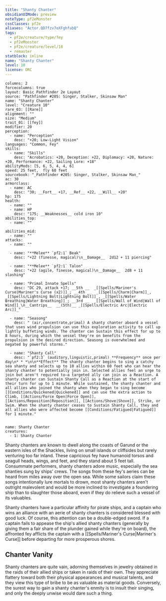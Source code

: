 ```yaml
---
title: "Shanty Chanter"
obsidianUIMode: preview
noteType: pf2eMonster
cssClasses: pf2e
aliases: "Actor.QD7fzv7eXFghfubQ" 
tags:
  - pf2e/creature/type/fey
  - pf2eMonster
  - pf2e/creature/level/10
  - remaster
statblock: inline
name: "Shanty Chanter"
level: 10
license: ORC
---
```


```statblock
columns: 2
forcecolumns: true
layout: Basic Pathfinder 2e Layout
source: "Pathfinder #205: Singer, Stalker, Skinsaw Man"
name: "Shanty Chanter"
level: "Creature 10"
rare_03: [[Rare]]
alignment: ""
size: "Medium"
trait_01: [[fey]]
modifier: 20
perception:
  - name: "Perception"
    desc: "+20; Low-Light Vision"
languages: "Common, Fey"
skills:
  - name: "Skills"
    desc: "Acrobatics: +20, Deception: +22, Diplomacy: +20, Nature: +20, Performance: +22, Sailing Lore: +18"
abilityMods: [5, 6, 5, 4, 4, 6]
speed: 25 feet,  fly 60 feet
sourcebook: "_Pathfinder #205: Singer, Stalker, Skinsaw Man_"
ac: 30
armorclass:
  - name: AC
    desc: "30; __Fort__ +17, __Ref__ +22, __Will__ +20"
hp: 175
health:
  - name: ""
  - name: HP
    desc: "175; __Weaknesses__ cold iron 10"
abilities_top:
  - name: ""

abilities_mid:
  - name: ""
attacks:
  - name: ""

  - name: "**Melee** `pf2:1` Beak"
    desc: "+22 (finesse, magical)\n__Damage__  2d12 + 11 piercing"

  - name: "**Melee** `pf2:1` Talon"
    desc: "+22 (agile, finesse, magical)\n__Damage__  2d8 + 11 slashing"

  - name: "Primal Innate Spells"
    desc: "DC 29, attack +17; __5th __  _[[Spells/Mariner's Curse|Mariner's Curse (x2)]]_; __4th __  _[[Spells/Charm|Charm]]_, _[[Spells/Lightning Bolt|Lightning Bolt]]_, _[[Spells/Water Breathing|Water Breathing]]_; __3rd __  _[[Spells/Wall of Wind|Wall of Wind]]_\n__Cantrips__  __(5th)__ _[[Spells/Electric Arc|Electric Arc]]_"

  - name: "Seasong"
    desc: " (air,concentrate,primal) A shanty chanter aboard a vessel that uses wind propulsion can use this exploration activity to call up lightly buffeting winds. The chanter can Sustain this effect for up to 8 hours, during which the vessel they're on benefits from the propulsion in the desired direction. Seasong is overwhelmed and negated by powerful storms."

  - name: "Shanty Call"
    desc: "`pf2:3` (auditory,linguistic,primal) **Frequency** once per day\n* * *\n\n**Effect** The shanty chanter begins to sing a catchy sea shanty and selects up to 10 allies within 60 feet who can hear the shanty chanter to potentially join in. Selected allies feel an urge to join but aren't required to—a targeted ally can join as a Reaction. A shanty chanter can Sustain Shanty Call as a Reaction at the start of their turn for up to 1 minute. While sustained, the shanty chanter and all allies who joined the shanty when they began to sing become [[Conditions/Quickened|Quickened]] and can use the extra action to Climb, [[Actions/Force Open|Force Open]], [[Actions/Reposition|Reposition]], [[Actions/Shove|Shove]], Strike, or Swim. When the shanty chanter ceases to Sustain Shanty Call, they and all allies who were affected become [[Conditions/Fatigued|Fatigued]] for 1 minute."
 
```

```encounter-table
name: Shanty Chanter
creatures:
  - 1: Shanty Chanter
```



Shanty chanters are known to dwell along the coasts of Garund or the eastern isles of the Shackles, living on small islands or cliffsides but rarely venturing too far inland. These capricious fey have humanoid torsos and seagull heads, wings, and feet, and they stand about 5 feet tall. Consummate performers, shanty chanters adore music, especially the sea shanties sung by ships' crews. The songs from these fey's aeries can be heard from miles away over the open sea. While some sailors claim these songs intentionally lure mortals to drown, most shanty chanters aren't outright malevolent and would be more inclined to investigate a foundering ship than to slaughter those aboard, even if they do relieve such a vessel of its valuables.

Shanty chanters have a particular affinity for pirate ships, and a captain who wins an alliance with an aerie of shanty chanters is considered blessed with good luck. Of course, this attention can be a double-edged sword. If a captain fails to appease the ship's allied shanty chanters (generally by giving them a fair share of the plunder gained while they're on board), the affronted fey afflicts the captain with a [[Spells/Mariner's Curse|Mariner's Curse]] before departing for more prosperous shores.

## Chanter Vanity

Shanty chanters are quite vain, adorning themselves in jewelry obtained in the raids of their allied ships or taken in raids of their own. They appreciate flattery toward both their physical appearances and musical talents, and they view this type of bribe to be as valuable as material goods. Conversely, the surest way to gain a shanty chanter's enmity is to insult their singing, and only the deeply unwise would dare such a thing.
